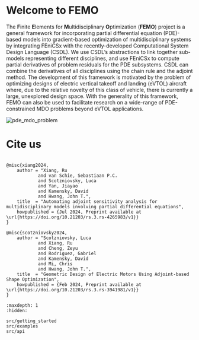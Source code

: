 # Welcome to FEMO

The **F**inite **E**lements for **M**ultidisciplinary **O**ptimization (**FEMO**) project is a general framework for incorporating partial differential equation (PDE)-based models into gradient-based optimization of multidisciplinary systems by integrating FEniCSx with the recently-developed Computational System Design Language (CSDL). We use CSDL’s abstractions to link together sub-models representing different disciplines, and use FEniCSx to compute partial derivatives of problem residuals for the PDE subsystems. CSDL can combine the derivatives of all disciplines using the chain rule and the adjoint method. The development of this framework is motivated by the problem of optimizing designs of electric vertical takeoff and landing (eVTOL) aircraft where, due to the relative novelty of this class of vehicle, there is currently a large, unexplored design space. With the generality of this framework, FEMO can also be used to facilitate research on a wide-range of PDE-constrained MDO problems beyond eVTOL applications.

![pde_mdo_problem](/src/images/femo_opt_new.png "A general PDE-constrained MDO problem")

# Cite us
```none

@misc{xiang2024,
    author = "Xiang, Ru 
            and van Schie, Sebastiaan P.C.
            and Scotzniovsky, Luca 
            and Yan, Jiayao
            and Kamensky, David 
            and Hwang, John T.",
    title  = "Automating adjoint sensitivity analysis for multidisciplinary models involving partial differential equations",
    howpublished = {Jul 2024, Preprint available at \url{https://doi.org/10.21203/rs.3.rs-4265983/v1}}
}

@misc{scotzniovsky2024,
    author = "Scotzniovsky, Luca 
            and Xiang, Ru 
            and Cheng, Zeyu 
            and Rodriguez, Gabriel 
            and Kamensky, David 
            and Mi, Chris 
            and Hwang, John T.",
    title  = "Geometric Design of Electric Motors Using Adjoint-based Shape Optimization",
    howpublished = {Feb 2024, Preprint available at \url{https://doi.org/10.21203/rs.3.rs-3941981/v1}}
}
```

<!-- Remove/add custom pages from/to toc as per your package's requirement -->

```{toctree}
:maxdepth: 1
:hidden:

src/getting_started
src/examples
src/api
```
